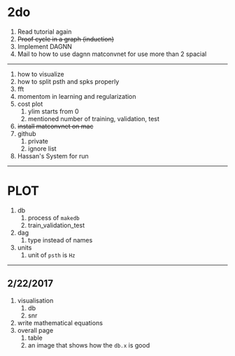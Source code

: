 # 2do
1. Read tutorial again
1. ~~Proof cycle in a graph (induction)~~
1. Implement DAGNN
1. Mail to how to use dagnn matconvnet for use more than 2 spacial
---

1. how to visualize
1. how to split psth and spks properly
1. fft
1. momentom in learning and regularization
1. cost plot
    1. ylim starts from 0
    1. mentioned number of training, validation, test
1. ~~install matconvnet on mac~~
1. github
    1. private
    1. ignore list
1. Hassan's System for run
---
PLOT
====
1. db
    1. process of `makedb`
    1. train_validation_test
1. dag
    1. type instead of names  
1. units
    1. unit of `psth` is `Hz`

---
2/22/2017
---------
1. visualisation
    1. db
    1. snr
1. write mathematical equations
1. overall page
    1. table
    1. an image that shows how the `db.x` is good
